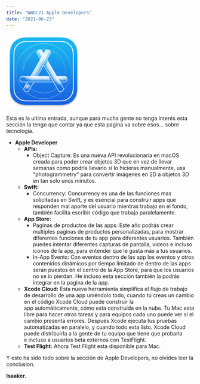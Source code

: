 ```yaml
---
title: "WWDC21 Apple Developers"
date: "2021-06-23"
---
```


![](../../images/developer-app-icon.png)

Esta es la ultima entrada, aunque para mucha gente no tenga interés esta sección la tengo que contar ya que esta pagina va sobre esos... sobre tecnología.

- **Apple Developer**
    - **APIs:**
        - Object Capture: Es una nueva API revolucionaria en macOS creada para poder crear objetos 3D que en vez de llevar semanas como podría llevarlo si lo hicieras manualmente, usa "photogrammetry" para convertir imágenes en 2D a objetos 3D en tan solo unos minutos.
    - **Swift:**
        - Concurrency: Concurrency es una de las funciones mas solicitadas en Swift, y es esencial para construir apps que responden mal aporte del usuario mientras trabajo en el fondo, también facilita escribir código que trabaja paralelamente. 
    - **App Store:**
        - Paginas de productos de las apps: Este año podrás crear multiples paginas de productos personalizadas, para mostrar diferentes funciones de tu app para diferentes usuarios. También puedes intentar diferentes capturas de pantalla, videos e incluso iconos de la app, para entender que le gusta más a tus usuarios.
        - In-App Events: Con eventos dentro de las app los eventos y otros contenidos dinámicos por tiempo limitado de dentro de las apps serán puestos en el centro de la App Store, para que los usuarios no se lo pierdan. He incluso esta sección también la podrás integrar en la pagina de la app.
    - **Xcode Cloud:** Esta nueva herramienta simplifica el flujo de trabajo de desarrollo de una app uniéndolo todo, cuando tú creas un cambio en el código Xcode Cloud puede construir la app automáticamente, cómo esta construida en la nube. Tu Mac esta libre para hacer otras tareas y para equipos cada uno puede ver si el cambio presenta errores. Después Xcode ejecuta tus pruebas automatizadas en paralelo, y cuando todo esta listo. Xcode Cloud puede distribuirla a la gente de tu equipo que tiene que probarla e incluso a usuarios beta externos con TestFlight.
    - **Test Flight:** Ahora Test Flight esta disponible para Mac.

Y esto ha sido todo sobre la sección de Apple Developers, no olvides leer la conclusion.

**Isaaker.**


